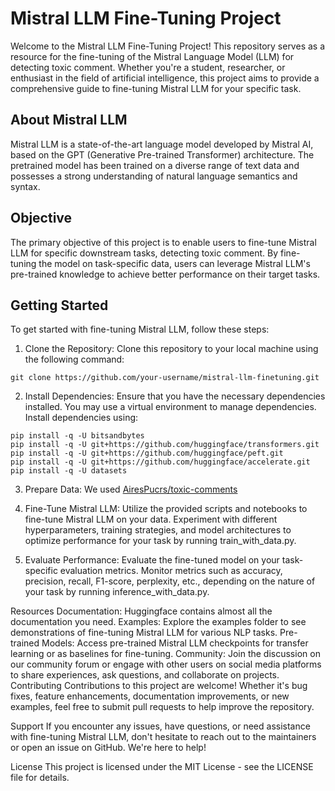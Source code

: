 # Mistral LLM Fine-Tuning Project
Welcome to the Mistral LLM Fine-Tuning Project! This repository serves as a resource for the fine-tuning of the Mistral Language Model (LLM) for detecting toxic comment. Whether you're a student, researcher, or enthusiast in the field of artificial intelligence, this project aims to provide a comprehensive guide to fine-tuning Mistral LLM for your specific task.

## About Mistral LLM
Mistral LLM is a state-of-the-art language model developed by Mistral AI, based on the GPT (Generative Pre-trained Transformer) architecture. The pretrained model has been trained on a diverse range of text data and possesses a strong understanding of natural language semantics and syntax.

## Objective
The primary objective of this project is to enable users to fine-tune Mistral LLM for specific downstream tasks,  detecting toxic comment. By fine-tuning the model on task-specific data, users can leverage Mistral LLM's pre-trained knowledge to achieve better performance on their target tasks.

## Getting Started
To get started with fine-tuning Mistral LLM, follow these steps:

1. Clone the Repository: Clone this repository to your local machine using the following command:
  ```
  git clone https://github.com/your-username/mistral-llm-finetuning.git
  ```
2. Install Dependencies: Ensure that you have the necessary dependencies installed. You may use a virtual environment to manage dependencies. Install dependencies using:
  ```
  pip install -q -U bitsandbytes
  pip install -q -U git+https://github.com/huggingface/transformers.git
  pip install -q -U git+https://github.com/huggingface/peft.git
  pip install -q -U git+https://github.com/huggingface/accelerate.git
  pip install -q -U datasets
  ```
3. Prepare Data: We used [AiresPucrs/toxic-comments](https://huggingface.co/datasets/AiresPucrs/toxic-comments)

4. Fine-Tune Mistral LLM: Utilize the provided scripts and notebooks to fine-tune Mistral LLM on your data. Experiment with different hyperparameters, training strategies, and model architectures to optimize performance for your task by running train_with_data.py.

5. Evaluate Performance: Evaluate the fine-tuned model on your task-specific evaluation metrics. Monitor metrics such as accuracy, precision, recall, F1-score, perplexity, etc., depending on the nature of your task by running inference_with_data.py.

Resources
Documentation: Huggingface contains almost all the documentation you need.
Examples: Explore the examples folder to see demonstrations of fine-tuning Mistral LLM for various NLP tasks.
Pre-trained Models: Access pre-trained Mistral LLM checkpoints for transfer learning or as baselines for fine-tuning.
Community: Join the discussion on our community forum or engage with other users on social media platforms to share experiences, ask questions, and collaborate on projects.
Contributing
Contributions to this project are welcome! Whether it's bug fixes, feature enhancements, documentation improvements, or new examples, feel free to submit pull requests to help improve the repository.

Support
If you encounter any issues, have questions, or need assistance with fine-tuning Mistral LLM, don't hesitate to reach out to the maintainers or open an issue on GitHub. We're here to help!

License
This project is licensed under the MIT License - see the LICENSE file for details.
